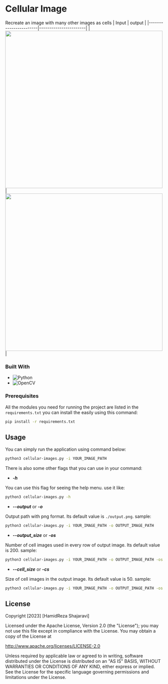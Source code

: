 # Cellular Image

Recreate an image with many other images as cells
|         Input         |        output         |
|-----------------------|-----------------------|
| <img src="https://github.com/hamedsj/CellularImage/assets/17751865/0eaa0925-686a-41c2-97a1-466d7f596ffb" width="500" height="500" />  | <img src="demo-files/output-4-hr-200-demo.png" width="500" height="500" /> |


### Built With
* ![Python](https://img.shields.io/badge/python-3670A0?style=for-the-badge&logo=python&logoColor=ffdd54)
* ![OpenCV](https://img.shields.io/badge/opencv-%23white.svg?style=for-the-badge&logo=opencv&logoColor=white)


### Prerequisites

All the modules you need for running the project are listed in the `requirements.txt` you can install the easily using this command:

```bash
pip install -r requirements.txt
  ```

## Usage

You can simply run the application using command below:
```bash
python3 cellular-images.py -i YOUR_IMAGE_PATH
```

There is also some other flags that you can use in your command:

* <em>**-h**</em>

You can use this flag for seeing the help menu. use it like:
```bash
python3 cellular-images.py -h
```


* <em>**--output**</em> or <em>**-o**</em>

Output path with png format. Its default value is `./output.png`. sample:
```bash
python3 cellular-images.py -i YOUR_IMAGE_PATH -o OUTPUT_IMAGE_PATH
```

* <em>**--output_size**</em> or <em>**-os**</em>

Number of cell images used in every row of output image. Its default value is 200. sample:
```bash
python3 cellular-images.py -i YOUR_IMAGE_PATH -o OUTPUT_IMAGE_PATH -os 100
```

* <em>**--cell_size**</em> or <em>**-cs**</em>

Size of cell images in the output image. Its default value is 50. sample:
```bash
python3 cellular-images.py -i YOUR_IMAGE_PATH -o OUTPUT_IMAGE_PATH -os 100 -cs 75
```

## License

Copyright [2023] [HamidReza Shajaravi]

Licensed under the Apache License, Version 2.0 (the "License");
you may not use this file except in compliance with the License.
You may obtain a copy of the License at

   http://www.apache.org/licenses/LICENSE-2.0

Unless required by applicable law or agreed to in writing, software
distributed under the License is distributed on an "AS IS" BASIS,
WITHOUT WARRANTIES OR CONDITIONS OF ANY KIND, either express or implied.
See the License for the specific language governing permissions and
limitations under the License.

